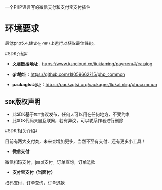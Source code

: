 一个PHP语言写的微信支付和支付宝支付插件

# 环境要求

最低php5.4,建议在`PHP7`上运行以获取最佳性能。

#SDK介绍# 

* **文档链接地址**：https://www.kancloud.cn/liukiaming/payment#/catalog

* **git地址**：https://github.com/18059662215/php_common

* **packagist地址**：https://packagist.org/packages/liukaiming/phpcommon

**`SDK`版权声明**
--
* 此SDK基于`MIT`协议发布，任何人可以用在任何地方，不受约束
* 此SDK代码来自互联网，若有异议，可以联系作者进行删除

#SDK`相关介绍#

目前有两大支付类，未来会增加更多，当然不至有支付，还有更多小工具！

* **微信支付**

微信扫码支付，jsapi支付，订单查询，订单退款

* **支付宝支付（当面付）**

扫码支付，订单查询，订单退款



